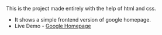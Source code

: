 This is the project made entirely with the help of html and css.
* It shows a simple frontend version of google homepage.
* Live Demo - <a href="https://ajaysinghpanwar.github.io/google-homepage/">Google Homepage</a>
